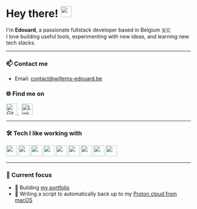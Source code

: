 <h1>
  Hey there! <img src="https://raw.githubusercontent.com/MartinHeinz/MartinHeinz/master/wave.gif" width="30px" />
</h1>

<p >
  I'm <strong>Edouard</strong>, a passionate fullstack developer based in Belgium 🇧🇪<br/>
  I love building useful tools, experimenting with new ideas, and learning new tech stacks.
</p>

---

### 📫 Contact me

- Email: contact@willems-edouard.be

### 🌐 Find me on

<p align="left">
  <a href="https://github.com/edouard744">
    <img src="https://cdn.jsdelivr.net/gh/devicons/devicon/icons/github/github-original.svg" width="30" alt="GitHub" />
  </a>
  &nbsp;
  <a href="https://www.linkedin.com/in/edouard-willems">
    <img src="https://cdn.jsdelivr.net/gh/devicons/devicon/icons/linkedin/linkedin-original.svg" width="30" alt="LinkedIn" />
  </a>
</p>

---

### 🛠 Tech I like working with

<p>
  <img src="https://cdn.jsdelivr.net/gh/devicons/devicon/icons/react/react-original.svg" width="30" />
  <img src="https://cdn.jsdelivr.net/gh/devicons/devicon/icons/nodejs/nodejs-original.svg" width="30" />
  <img src="https://cdn.jsdelivr.net/gh/devicons/devicon/icons/typescript/typescript-original.svg" width="30" />
  <img src="https://cdn.jsdelivr.net/gh/devicons/devicon/icons/postgresql/postgresql-original.svg" width="30" />
  <img src="https://cdn.jsdelivr.net/gh/devicons/devicon@latest/icons/tailwindcss/tailwindcss-original.svg" width="30" /> 
  <img src="https://cdn.jsdelivr.net/gh/devicons/devicon/icons/bash/bash-original.svg" width="30" /> 
  <img src="https://cdn.jsdelivr.net/gh/devicons/devicon@latest/icons/supabase/supabase-original.svg" width="30" />
  <img src="https://cdn.jsdelivr.net/gh/devicons/devicon@latest/icons/figma/figma-original.svg" width="30" />
  <img src="https://cdn.jsdelivr.net/gh/devicons/devicon@latest/icons/neovim/neovim-original.svg" width="30" />
          
          
</p>

---

### 📌 Current focus

- 🧠 Building [my portfolio](https://github.com/edouard744/my-portfolio)
- 💾 Writing a script to automatically back up to my [Proton cloud from macOS ](https://github.com/edouard744/proton-drive-backup-macos)
